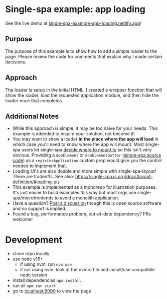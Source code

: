 # Single-spa example: app loading

See the live demo at [single-spa-example-app-loading.netlify.app](https://single-spa-example-app-loading.netlify.app)!

## Purpose

The purpose of this example is to show how to add a simple loader to the page. Please review the code for comments that explain why I made certain decisions. 

## Approach

The loader is setup in the initial HTML. I created a wrapper function that will show the loader, load the requested application module, and then hide the loader once that completes.

## Additional Notes

- While this approach is simple, it may be too naive for your needs. This example is intended to inspire your solution, not become it!
- You may want to show a loader **in the place where the app will load** in which case you'll need to know where the app will mount. Most single-spa users let single-spa [decide where to mount to](https://github.com/single-spa/dom-element-getter-helpers/blob/main/src/dom-element-getter-helpers.ts#L54-L75) so this isn't very obvious. Providing a `domElement` or `domElementGetter` ([single-spa source code](https://github.com/single-spa/dom-element-getter-helpers/blob/f5e90eb1fb273fc89b3b838a1d163bbb435a8148/src/dom-element-getter-helpers.ts#L21-L29)) as a `registerApplication` custom prop would give you the control needed to implement that.
- Loading UI's are also doable and more simple with single-spa-layout! There are tradeoffs. See also: https://single-spa.js.org/docs/layout-definition/#loading-uis
- This example is implemented as a monorepo for illustration purposes. It's just easier to build examples this way but most orgs use single-spa/microfrontends to avoid a monolith application.
- Have a question? [Post a discussion](https://github.com/filoxo/single-spa-example-app-loading/discussions) though this is open source software and no support is implied.
- Found a bug, performance problem, out-of-date dependency? PRs welcome!

# Development

- clone repo locally
- use node v16+
  - if using nvm: run `nvm use`
  - if not using nvm: look at the nvmrc file and install/use compatible node version
- install dependencies `npm install`
- run all `npm run start`
- go to [localhost:9000](http://localhost:9000/) to view the page
